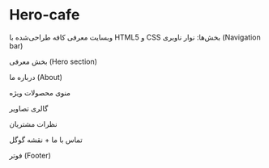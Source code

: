 # Hero-cafe
وبسایت معرفی کافه طراحی‌شده با HTML5 و CSS
بخش‌ها:
نوار ناوبری (Navigation bar)

بخش معرفی (Hero section)

درباره ما (About)

منوی محصولات ویژه

گالری تصاویر

نظرات مشتریان

تماس با ما + نقشه گوگل

فوتر (Footer)

